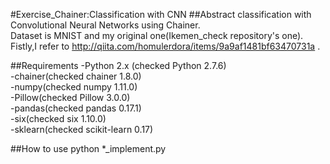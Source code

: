 #Exercise_Chainer:Classification with CNN
##Abstract
classification with Convolutional Neural Networks using Chainer.  
Dataset is MNIST and my original one(Ikemen_check repository's one).  
Fistly,I refer to <http://qiita.com/homulerdora/items/9a9af1481bf63470731a> .

##Requirements
-Python 2.x (checked Python 2.7.6)  
-chainer(checked chainer 1.8.0)  
-numpy(checked numpy 1.11.0)  
-Pillow(checked Pillow 3.0.0)  
-pandas(checked pandas 0.17.1)  
-six(checked six 1.10.0)  
-sklearn(checked scikit-learn 0.17)  

##How to use
python *_implement.py
